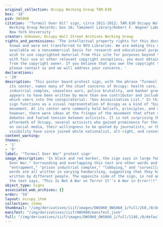 ```yaml
---
original_collection: Occupy Working Group TAM.630
box: '18'
pid: OWS060
citation: '"Turmoil Over Oil" sign, circa 2011-2012; TAM.630 Occupy Wall Street Archives
  Working Group Records; box 18; Tamiment Library/Robert F. Wagner Labor Archives,
  New York University '
creator: Unknown; Occupy Wall Street Archives Working Group
rights_and_permissions: 'The intellectual property rights for this document are not
  known and were not transferred to NYU Libraries. We are making this document publicly
  available on a noncommercial basis for research and educational purposes. If you
  wish to use copyrighted material from this site for purposes beyond those in accordance
  with fair use or other relevant copyright exceptions, you must obtain permission
  from the copyright owner. If you believe that you own the copyright to this document,
  please contact us and we will address your concerns. '
declarations:
- '20'
description: 'This poster board protest sign, with the phrase "Turmoil Over Oil" at
  its center, names many of the chief concerns of Occupy: health care, the prison
  industrial complex, ceaseless wars, police brutality, and banker greed. The text
  appears to have been written by more than one contributor and includes one note
  which veers into the conspiratorial: "Gov Assassination List." In this way, the
  sign functions as a visual representation of Occupy as a kind of "big umbrella"
  movement. At its center were commonly held beliefs, principles, and shared ideologies;
  however, there were ideas at the fringes of the movement that often sparked intra-movement
  debates and fueled tension between activists. It is not surprising that, in the
  aftermath of Occupy, several activists who gained prominence for their outspokenness
  on social media, their willingness to be quoted by journalists, or their general
  visibility have since joined white nationalist, alt-right, and conservative movements. '
content_warning:
themes:
- '1'
- '9'
label: '"Turmoil Over War" protest sign'
image_description: 'In black and red marker, the sign says in large font, "Turmoil
  Over War." Surrounding and overlapping this text are other words and phrases like
  "entrapment," "prison industrial complex," "lobbying," and "surveillance." The surrounding
  words are all written in varying handwriting, suggesting that they have each been
  written by different people. The opposite side of the sign, in red and blue marker,
  the text says, "This Is Not A War on Terror It''s A War in Error!!!" '
object_type: Signs
associated_web_archives: []
order: '59'
layout: occupy_item
collection: items
thumbnail: "/img/derivatives/iiif/images/OWS060_OWS060_1/full/250,/0/default.jpg"
manifest: "/img/derivatives/iiif/OWS060/manifest.json"
full: "/img/derivatives/iiif/images/OWS060_OWS060_1/full/1140,/0/default.jpg"
---
```

